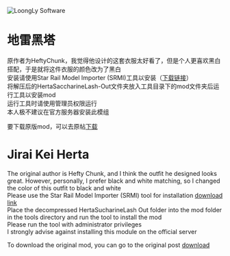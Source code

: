 ![LoongLy Software](https://gitee.com/zixuan_long/Img/raw/master/LS3_LOW_PIX.png)

# 地雷黑塔
原作者为HeftyChunk，我觉得他设计的这套衣服太好看了，但是个人更喜欢黑白搭配，于是就将这件衣服的颜色改为了黑白  
安装请使用Star Rail Model Importer (SRMI)工具以安装（[下载链接](https://mod.3dmgame.com/mod/213002)）  
将解压后的HertaSaccharineLash-Out文件夹放入工具目录下的mod文件夹后运行工具以安装mod  
运行工具时请使用管理员权限运行  
本人极不建议在官方服务器安装此模组  

要下载原版mod，可以去原帖[下载](https://gamebanana.com/mods/537940)  

# Jirai Kei Herta
The original author is Hefty Chunk, and I think the outfit he designed looks great. However, personally, I prefer black and white matching, so I changed the color of this outfit to black and white  
Please use the Star Rail Model Importer (SRMI) tool for installation [download link](https://mod.3dmgame.com/mod/213002 )   
Place the decompressed HertaSucharineLash Out folder into the mod folder in the tools directory and run the tool to install the mod  
Please run the tool with administrator privileges  
I strongly advise against installing this module on the official server  

To download the original mod, you can go to the original post [download](https://gamebanana.com/mods/537940 )  
